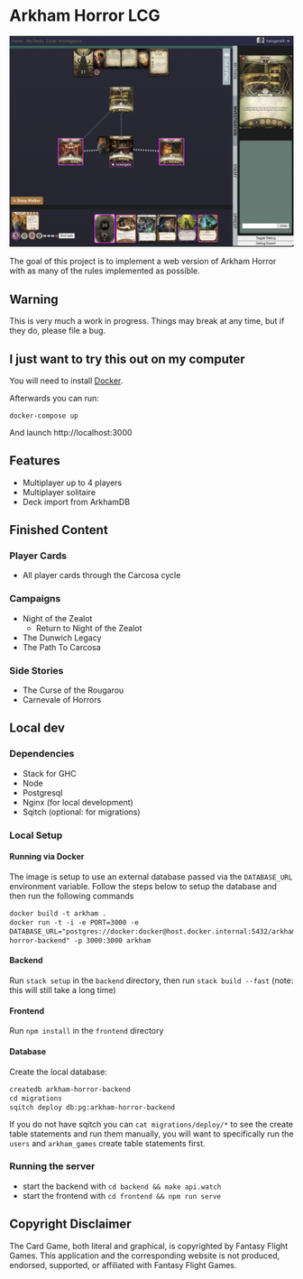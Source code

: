 # Arkham Horror LCG

![Screenshot](./docs/img/screenshot.png)

The goal of this project is to implement a web version of Arkham Horror with as
many of the rules implemented as possible.

## Warning

This is very much a work in progress. Things may break at any time, but if they do,
please file a bug.

## I just want to try this out on my computer

You will need to install [Docker][docker].

Afterwards you can run:

```
docker-compose up
```

And launch http://localhost:3000

## Features

* Multiplayer up to 4 players
* Multiplayer solitaire
* Deck import from ArkhamDB

## Finished Content

### Player Cards

* All player cards through the Carcosa cycle

### Campaigns

* Night of the Zealot
  * Return to Night of the Zealot
* The Dunwich Legacy
* The Path To Carcosa

### Side Stories

* The Curse of the Rougarou
* Carnevale of Horrors

## Local dev

### Dependencies

* Stack for GHC
* Node
* Postgresql
* Nginx (for local development)
* Sqitch (optional: for migrations)

### Local Setup

#### Running via Docker

The image is setup to use an external database passed via the `DATABASE_URL` environment variable. Follow the steps below to setup the database and then run the following commands

```
docker build -t arkham .
docker run -t -i -e PORT=3000 -e DATABASE_URL="postgres://docker:docker@host.docker.internal:5432/arkham-horror-backend" -p 3000:3000 arkham
```


#### Backend

Run `stack setup` in the `backend` directory, then run `stack build --fast` (note: this will still take a long time)

#### Frontend

Run `npm install` in the `frontend` directory

#### Database
Create the local database:

```
createdb arkham-horror-backend
cd migrations
sqitch deploy db:pg:arkham-horror-backend
```

If you do not have sqitch you can `cat migrations/deploy/*` to see the create
table statements and run them manually, you will want to specifically run the
`users` and `arkham_games` create table statements first.

### Running the server

* start the backend with `cd backend && make api.watch`
* start the frontend with `cd frontend && npm run serve`

## Copyright Disclaimer

The Card Game, both literal and graphical, is copyrighted by Fantasy Flight Games. This application and the corresponding website is not produced, endorsed, supported, or affiliated with Fantasy Flight Games.

[docker]: https://www.docker.com/
